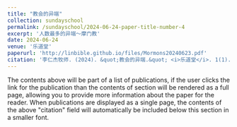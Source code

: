 ```yaml
---
title: "教会的异端"
collection: sundayschool
permalink: /sundayschool/2024-06-24-paper-title-number-4
excerpt: '人数最多的异端～摩门教'
date: 2024-06-24
venue: '乐道堂'
paperurl: 'http://linbible.github.io/files/Mormons20240623.pdf'
citation: '李仁杰牧师. (2024). &quot;教会的异端.&quot; <i>乐道堂</i>. 1(1).'
---
```


The contents above will be part of a list of publications, if the user clicks the link for the publication than the contents of section will be rendered as a full page, allowing you to provide more information about the paper for the reader. When publications are displayed as a single page, the contents of the above "citation" field will automatically be included below this section in a smaller font.

